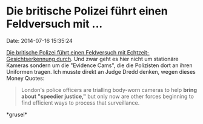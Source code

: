 Die britische Polizei führt einen Feldversuch mit \...
======================================================

Date: 2014-07-16 15:35:24

[Die britische Polizei führt einen Feldversuch mit
Echtzeit-Gesichtserkennung
durch](http://www.engadget.com/2014/07/16/uk-police-first-trial-face-recognition-tech/).
Und zwar geht es hier nicht um stationäre Kameras sondern um die
\"Evidence Cams\", die die Polizisten dort an ihren Uniformen tragen.
Ich musste direkt an Judge Dredd denken, wegen dieses Money Quotes:

> London\'s police officers are trialling body-worn cameras to help
> **bring about \"speedier justice,\"** but only now are other forces
> beginning to find efficient ways to process that surveillance.

\*grusel\*
